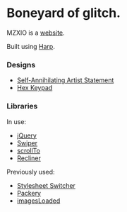 # Boneyard of glitch.

MZXIO is a [website](http://mzx.io/).

Built using [Harp](https://github.com/sintaxi/harp).

### Designs

- [Self-Annihilating Artist Statement](https://codepen.io/somethingformed/pen/ONomxx)
- [Hex Keypad](https://codepen.io/somethingformed/pen/NxGGPX)

### Libraries 

In use:  

- [jQuery](https://api.jquery.com/)
- [Swiper](https://github.com/nolimits4web/Swiper/)
- [scrollTo](https://github.com/flesler/jquery.scrollTo)
- [Recliner](https://github.com/sourcey/recliner)

Previously used:  

- [Stylesheet Switcher](http://2008.kelvinluck.com/assets/jquery/styleswitch/toggle.html)
- [Packery](https://github.com/metafizzy/packery)
- [imagesLoaded](http://packery.metafizzy.co/layout.html#imagesloaded)
